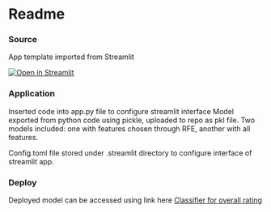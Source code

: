 # Readme

### Source

App template imported from Streamlit

[![Open in Streamlit](https://static.streamlit.io/badges/streamlit_badge_black_white.svg)](https://blank-app-template.streamlit.app/)

### Application

Inserted code into app.py file to configure streamlit interface
Model exported from python code using pickle, uploaded to repo as pkl file. 
Two models included: one with features chosen through RFE, another with all features. 

Config.toml file stored under .streamlit directory to configure interface of streamlit app. 

### Deploy

Deployed model can be accessed using link here
[Classifier for overall rating](https://review-predictor.streamlit.app/)

